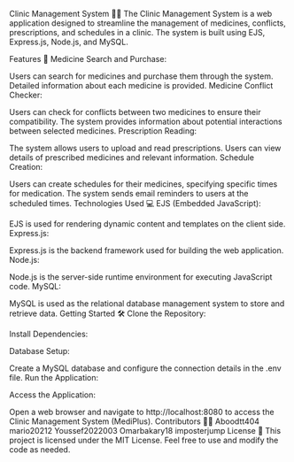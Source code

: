 Clinic Management System 💊🏥
The Clinic Management System is a web application designed to streamline the management of medicines, conflicts, prescriptions, and schedules in a clinic. The system is built using EJS, Express.js, Node.js, and MySQL.

Features 🚀
Medicine Search and Purchase:

Users can search for medicines and purchase them through the system.
Detailed information about each medicine is provided.
Medicine Conflict Checker:

Users can check for conflicts between two medicines to ensure their compatibility.
The system provides information about potential interactions between selected medicines.
Prescription Reading:

The system allows users to upload and read prescriptions.
Users can view details of prescribed medicines and relevant information.
Schedule Creation:

Users can create schedules for their medicines, specifying specific times for medication.
The system sends email reminders to users at the scheduled times.
Technologies Used 💻
EJS (Embedded JavaScript):

EJS is used for rendering dynamic content and templates on the client side.
Express.js:

Express.js is the backend framework used for building the web application.
Node.js:

Node.js is the server-side runtime environment for executing JavaScript code.
MySQL:

MySQL is used as the relational database management system to store and retrieve data.
Getting Started 🛠️
Clone the Repository:

Install Dependencies:

Database Setup:

Create a MySQL database and configure the connection details in the .env file.
Run the Application:

Access the Application:

Open a web browser and navigate to http://localhost:8080 to access the Clinic Management System (MediPlus).
Contributors 👨‍💻
Aboodtt404
mario20212
Youssef2022003
Omarbakary18
imposterjump
License 📝
This project is licensed under the MIT License. Feel free to use and modify the code as needed.
